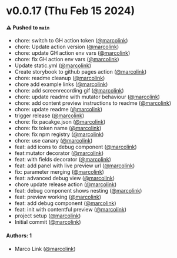 # v0.0.17 (Thu Feb 15 2024)

#### ⚠️ Pushed to `main`

- chore: switch to GH action token ([@marcolink](https://github.com/marcolink))
- chore: Update action version ([@marcolink](https://github.com/marcolink))
- chore: update GH action env vars ([@marcolink](https://github.com/marcolink))
- chore: fix GH action env vars ([@marcolink](https://github.com/marcolink))
- Update static.yml ([@marcolink](https://github.com/marcolink))
- Create storybook to github pages action ([@marcolink](https://github.com/marcolink))
- chore: readme cleanup ([@marcolink](https://github.com/marcolink))
- chore add example links ([@marcolink](https://github.com/marcolink))
- chore: add screenrecording gif ([@marcolink](https://github.com/marcolink))
- chore: update readme with mutator behaviour ([@marcolink](https://github.com/marcolink))
- chore: add content preview instructions to readme ([@marcolink](https://github.com/marcolink))
- chore: update readme ([@marcolink](https://github.com/marcolink))
- trigger release ([@marcolink](https://github.com/marcolink))
- chore: fix pacakge.json ([@marcolink](https://github.com/marcolink))
- chore: fix token name ([@marcolink](https://github.com/marcolink))
- chore: fix npm registry ([@marcolink](https://github.com/marcolink))
- chore: use canary ([@marcolink](https://github.com/marcolink))
- feat: add icons to debug component ([@marcolink](https://github.com/marcolink))
- feat:mutator decorator ([@marcolink](https://github.com/marcolink))
- feat: with fields decorator ([@marcolink](https://github.com/marcolink))
- feat: add panel with live preview url ([@marcolink](https://github.com/marcolink))
- fix: parameter merging ([@marcolink](https://github.com/marcolink))
- feat: advanced debug view ([@marcolink](https://github.com/marcolink))
- chore update release action ([@marcolink](https://github.com/marcolink))
- feat: debug component shows nesting ([@marcolink](https://github.com/marcolink))
- feat: preview working ([@marcolink](https://github.com/marcolink))
- feat: add debug component ([@marcolink](https://github.com/marcolink))
- feat: init with contentful preview ([@marcolink](https://github.com/marcolink))
- project setup ([@marcolink](https://github.com/marcolink))
- Initial commit ([@marcolink](https://github.com/marcolink))

#### Authors: 1

- Marco Link ([@marcolink](https://github.com/marcolink))
